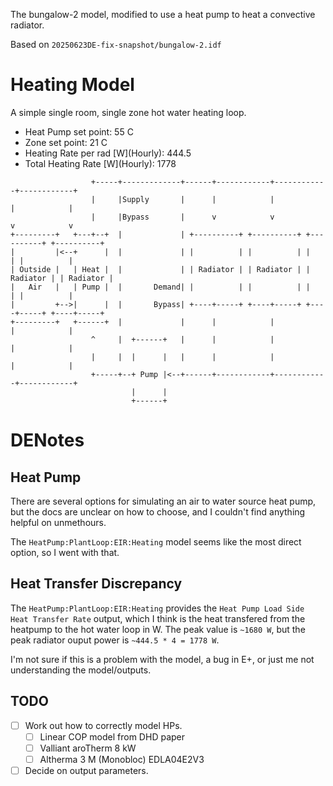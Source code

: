 The bungalow-2 model, modified to use a heat pump to heat a convective radiator.

Based on `20250623DE-fix-snapshot/bungalow-2.idf`

# Heating Model

A simple single room, single zone hot water heating loop.

- Heat Pump set point: 55 C
- Zone set point: 21 C
- Heating Rate per rad \[W](Hourly): 444.5
- Total Heating Rate \[W](Hourly): 1778

```
                  +-----+-------------+------+------------+------------+------------+
                  |     |Supply       |      |            |            |            |
                  |     |Bypass       |      v            v            v            v
+---------+   +---+--+  |             | +----------+ +----------+ +----------+ +----------+
|         |<--+      |  |             | |          | |          | |          | |          |
| Outside |   | Heat |  |             | | Radiator | | Radiator | | Radiator | | Radiator |
|   Air   |   | Pump |  |       Demand| |          | |          | |          | |          |
|         +-->|      |  |       Bypass| +----+-----+ +----+-----+ +----+-----+ +----+-----+
+---------+   +------+  |             |      |            |            |            | 
                  ^     |  +------+   |      |            |            |            |  
                  |     |  |      |   |      |            |            |            | 
                  +-----+--+ Pump |<--+------+------------+------------+------------+
                           |      |                 
                           +------+                 
```
# DENotes

## Heat Pump

There are several options for simulating an air to water source heat pump,
but the docs are unclear on how to choose, and I couldn't find anything helpful
on unmethours.

The `HeatPump:PlantLoop:EIR:Heating` model seems like the most direct option,
so I went with that.

## Heat Transfer Discrepancy

The `HeatPump:PlantLoop:EIR:Heating` provides the `Heat Pump Load Side Heat Transfer Rate` output, 
which I think is the heat transfered from the heatpump to the hot water loop in W.
The peak value is `~1680 W`, but the peak radiator ouput power is `~444.5 * 4 = 1778 W`.

I'm not sure if this is a problem with the model, a bug in E+,
or just me not understanding the model/outputs.

## TODO

- [ ] Work out how to correctly model HPs.
  - [ ] Linear COP model from DHD paper
  - [ ] Valliant aroTherm 8 kW
  - [ ] Altherma 3 M (Monobloc) EDLA04E2V3
- [ ] Decide on output parameters.
